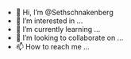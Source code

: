 - 👋 Hi, I’m @Sethschnakenberg
- 👀 I’m interested in ...
- 🌱 I’m currently learning ...
- 💞️ I’m looking to collaborate on ...
- 📫 How to reach me ...

<!---
Sethschnakenberg/Sethschnakenberg is a ✨ special ✨ repository because its `README.md` (this file) appears on your GitHub profile.
You can click the Preview link to take a look at your changes.
--->
